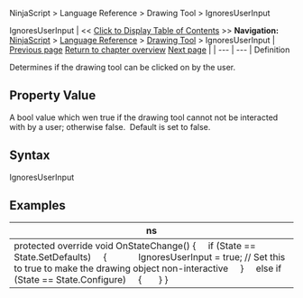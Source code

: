 ﻿
NinjaScript > Language Reference > Drawing Tool > IgnoresUserInput

IgnoresUserInput
| << [Click to Display Table of Contents](ignoresuserinput.md) >> **Navigation:**     [NinjaScript](ninjascript.md) > [Language Reference](language_reference_wip.md) > [Drawing Tool](drawing_tools.md) > IgnoresUserInput | [Previous page](ignoressnapping.md) [Return to chapter overview](drawing_tools.md) [Next page](isattachedtoninjascript.md) |
| --- | --- |
Definition  

Determines if the drawing tool can be clicked on by the user.
 
## Property Value
A bool value which wen true if the drawing tool cannot not be interacted with by a user; otherwise false.  Default is set to false.
 
## Syntax
IgnoresUserInput
## 
## Examples
| ns |
| --- |
| protected override void OnStateChange() {      if (State == State.SetDefaults)      {               IgnoresUserInput = true; // Set this to true to make the drawing object non-interactive      }      else if (State == State.Configure)      {        } } |

